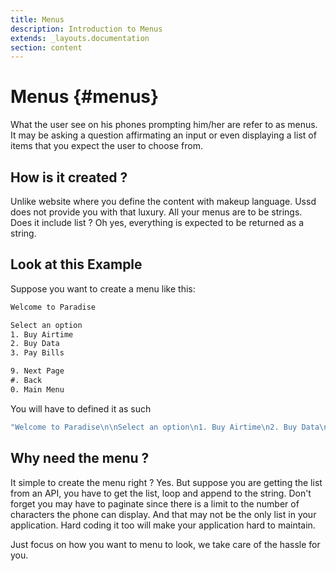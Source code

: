 ```yaml
---
title: Menus
description: Introduction to Menus
extends: _layouts.documentation
section: content
---
```

# Menus {#menus}

What the user see on his phones prompting him/her are refer to as menus. It may be asking a question affirmating an input or even displaying a list of items that you expect the user to choose from.

## How is it created ?

Unlike website where you define the content with makeup language. Ussd does not provide you with that luxury. All your menus are to be strings. Does it include list ? Oh yes, everything is expected to be returned as a string.

## Look at this Example

Suppose you want to create a menu like this:

```txt
Welcome to Paradise

Select an option
1. Buy Airtime
2. Buy Data
3. Pay Bills

9. Next Page
#. Back
0. Main Menu
```

You will have to defined it as such

```php
"Welcome to Paradise\n\nSelect an option\n1. Buy Airtime\n2. Buy Data\n3. Pay Bills\n\n9. Next Page\n#.Back\n0. Main Menu"
```

## Why need the menu ?

It simple to create the menu right ? Yes. But suppose you are getting the list from an API, you have to get the list, loop and append to the string. Don't forget you may have to paginate since there is a limit to the number of characters the phone can display. And that may not be the only list in your application. Hard coding it too will make your application hard to maintain.

Just focus on how you want to menu to look, we take care of the hassle for you.